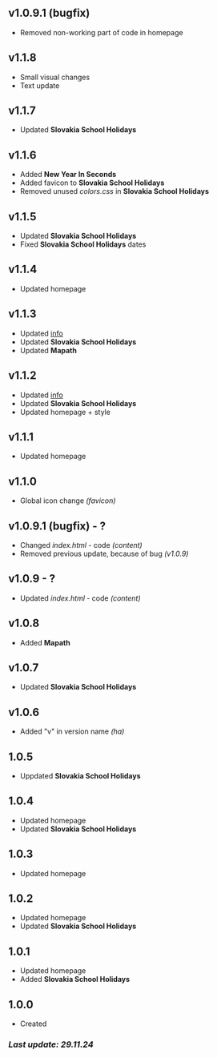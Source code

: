 ## v1.0.9.1 (bugfix)
- Removed non-working part of code in homepage 

## v1.1.8
- Small visual changes
- Text update

## v1.1.7
- Updated **Slovakia School Holidays**

## v1.1.6
- Added **New Year In Seconds**
- Added favicon to **Slovakia School Holidays**
- Removed unused *colors.css* in **Slovakia School Holidays**

## v1.1.5
- Updated **Slovakia School Holidays**
- Fixed **Slovakia School Holidays** dates

## v1.1.4
- Updated homepage

## v1.1.3
- Updated [info](https://soneviconia.github.io/info/001.html)
- Updated **Slovakia School Holidays**
- Updated **Mapath**

## v1.1.2
- Updated [info](https://soneviconia.github.io/info/001.html)
- Updated **Slovakia School Holidays**
- Updated homepage + style

## v1.1.1
- Updated homepage

## v1.1.0
- Global icon change *(favicon)*

## v1.0.9.1 (bugfix) - ?
- Changed *index.html* - code *(content)*
- Removed previous update, because of bug *(v1.0.9)*

## v1.0.9 - ?
- Updated *index.html* - code *(content)*

## v1.0.8
- Added **Mapath**

## v1.0.7
- Updated **Slovakia School Holidays**

## v1.0.6
- Added "v" in version name *(ha)*

## 1.0.5
- Uppdated **Slovakia School Holidays**

## 1.0.4
- Updated homepage
- Updated **Slovakia School Holidays**

## 1.0.3
- Updated homepage

## 1.0.2
- Updated homepage
- Updated **Slovakia School Holidays**

## 1.0.1
- Updated homepage
- Added **Slovakia School Holidays**

## 1.0.0
- Created


### *Last update: 29.11.24*
